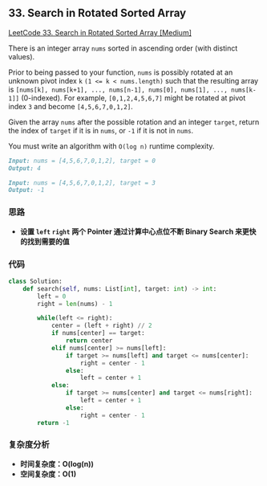 ## **33. Search in Rotated Sorted Array**

[LeetCode 33. Search in Rotated Sorted Array [Medium]](https://leetcode.com/problems/search-in-rotated-sorted-array/)

There is an integer array `nums` sorted in ascending order (with distinct values).

Prior to being passed to your function, `nums` is possibly rotated at an unknown pivot index `k` `(1 <= k < nums.length)` such that the resulting array is `[nums[k], nums[k+1], ..., nums[n-1], nums[0], nums[1], ..., nums[k-1]]` (0-indexed). For example, `[0,1,2,4,5,6,7]` might be rotated at pivot index `3` and become `[4,5,6,7,0,1,2]`.

Given the array `nums` after the possible rotation and an integer `target`, return the index of `target` if it is in `nums`, or `-1` if it is not in `nums`.

You must write an algorithm with `O(log n)` runtime complexity.

```markdown
Input: nums = [4,5,6,7,0,1,2], target = 0
Output: 4
```

```markdown
Input: nums = [4,5,6,7,0,1,2], target = 3
Output: -1
```

### **思路**
* **设置 `left` `right` 两个 Pointer 通过计算中心点位不断 Binary Search 来更快的找到需要的值**

### **代码**

``` python
class Solution:
    def search(self, nums: List[int], target: int) -> int:
        left = 0
        right = len(nums) - 1

        while(left <= right):
            center = (left + right) // 2
            if nums[center] == target:
                return center
            elif nums[center] >= nums[left]:
                if target >= nums[left] and target <= nums[center]:
                    right = center - 1
                else:
                    left = center + 1
            else:
                if target >= nums[center] and target <= nums[right]:
                    left = center + 1
                else:
                    right = center - 1
        return -1
```
### **复杂度分析**
* **时间复杂度：O(log(n))**
* **空间复杂度：O(1)**

